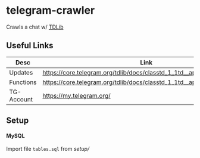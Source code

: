 # telegram-crawler
Crawls a chat w/ [TDLib](https://core.telegram.org/tdlib)

## Useful Links

| Desc          | Link                                                                      |
| ------------- | ------------------------------------------------------------------------- |
| Updates       | https://core.telegram.org/tdlib/docs/classtd_1_1td__api_1_1_update.html   |
| Functions     | https://core.telegram.org/tdlib/docs/classtd_1_1td__api_1_1_function.html |
| TG-Account    | https://my.telegram.org/                                                  |

## Setup
#### MySQL
Import file `tables.sql` from *setup/*